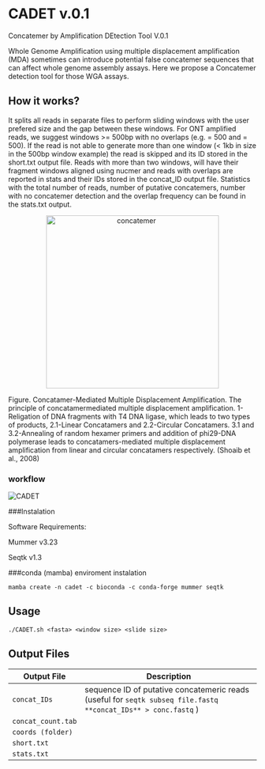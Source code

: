 # CADET v.0.1
Concatemer by Amplification DEtection Tool V.0.1


Whole Genome Amplification using multiple displacement amplification (MDA) sometimes can introduce potential false concatemer sequences that can affect whole genome assembly assays. Here we propose a Concatemer detection tool for those WGA assays.



## How it works?
It splits all reads in separate files to perform sliding windows with the user prefered size and the gap between these windows. For ONT amplified reads, we suggest windows >= 500bp with no overlaps (e.g. <window size> = 500 and <slide size> = 500). If the read is not able to generate more than one window (< 1kb in size in the 500bp window example) the read is skipped and its ID stored in the short.txt output file. Reads with more than two windows, will have their fragment windows aligned using nucmer and reads with overlaps are reported in stats and their IDs stored in the concat_ID output file. Statistics with the total number of reads, number of putative concatemers, number with no concatemer detection and the overlap frequency can be found in the stats.txt output.
<p align="center">
<img width="350" height="350" alt="concatemer" src="https://user-images.githubusercontent.com/28576450/206510156-341b185c-b284-41a2-9937-484a46f24266.png">
</p>
Figure. Concatamer-Mediated Multiple Displacement Amplification. The principle of concatamermediated multiple displacement amplification. 1-Religation of DNA fragments with T4 DNA ligase, which leads to two types of products, 2.1-Linear Concatamers and 2.2-Circular Concatamers. 3.1 and 3.2-Annealing of random hexamer primers and addition of phi29-DNA polymerase leads to concatamers-mediated multiple displacement amplification from linear and circular concatamers respectively. (Shoaib et al., 2008)
  
### workflow

<p align="center">

![CADET](https://user-images.githubusercontent.com/28576450/206311935-1010d792-fd71-467f-89ba-8f55dabafe9c.png)

</p>

###Instalation

Software Requirements:

Mummer v3.23

Seqtk v1.3

###conda (mamba) enviroment instalation

```
mamba create -n cadet -c bioconda -c conda-forge mummer seqtk 
```

## Usage
```
./CADET.sh <fasta> <window size> <slide size>
```

## Output Files
| Output File | Description |
| --- | --- |
|`concat_IDs`|sequence ID of putative concatemeric reads (useful for `seqtk subseq file.fastq **concat_IDs** > conc.fastq` )|
|`concat_count.tab`||
|`coords (folder)`||
|`short.txt`||
|`stats.txt`||

